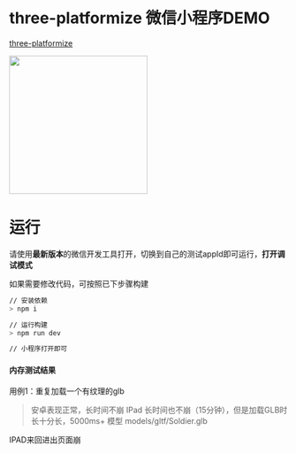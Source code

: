 # three-platformize 微信小程序DEMO

[three-platformize](https://github.com/deepkolos/three-platformize)

<div>
  <img src="https://raw.githubusercontent.com/deepkolos/three-platformize-demo-wechat/master/demo.gif" width="250" alt="" style="display:inline-block;"/>
</div>

# 运行

请使用**最新版本**的微信开发工具打开，切换到自己的测试appId即可运行，**打开调试模式**

如果需要修改代码，可按照已下步骤构建

```sh
// 安装依赖
> npm i

// 运行构建
> npm run dev

// 小程序打开即可
```

#### 内存测试结果

用例1：重复加载一个有纹理的glb

> 安卓表现正常，长时间不崩
> IPad 长时间也不崩（15分钟），但是加载GLB时长十分长，5000ms+ 模型 models/gltf/Soldier.glb

IPAD来回进出页面崩